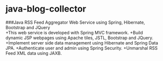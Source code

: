 # java-blog-collector
###Java RSS Feed Aggregator Web Service using Spring, Hibernate, Bootstrap and JQuery  
+This web service is developed with Spring MVC framework. 
+Build dynamic JSP webpages using Apache tiles, JSTL, Bootstrap and JQuery. 
+Implement server side data management using Hibernate and Spring Data JPA. 
+Authenticate user and admin using Spring Security.
+Unmarshal RSS Feed XML data using JAXB.
